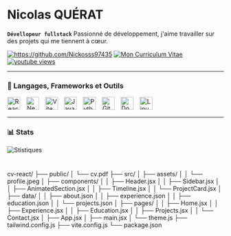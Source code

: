 # Nicolas QUÉRAT
**`Dévellopeur fullstack`**
Passionné de développement, j'aime travailler sur des projets qui me tiennent à cœur.



  <p align="left">
     <a href="https://github.com/Nickosss97435">
         <img alt="https://github.com/Nickosss97435" title="https://github.com/Nickosss97435" src="https://cv.b2nservices.com/media/logo.png"/></a> 
      <a href="https://cv-nickosss35974.vercel.app/">
         <img alt="Mon Curriculum Vitae" title="Voir le site" src="https://api.iconify.design/mdi:link.svg"/></a> 
      <a href="https://www.youtube.com">
         <img alt="youtube views" title="YouTube views" src="https://cdn.jsdelivr.net/gh/devicons/devicon/icons/youtube/youtube-original.svg"/></a> 
  

       
       



   </p>





   ---

### 🧰 Langages, Frameworks et Outils

<p align="left">
<img src="https://cdn.jsdelivr.net/gh/devicons/devicon/icons/react/react-original.svg" alt="React" width="30px" style="padding-right:10px;" />
   <img src="https://cdn.jsdelivr.net/gh/devicons/devicon/icons/nextjs/nextjs-original.svg" alt="Next.js" width="30px" style="padding-right:10px;" />
   <img src="https://cdn.jsdelivr.net/gh/vitejs/vite/docs/public/logo.svg" alt="Vite" width="30px" style="padding-right:10px;" />
   <!-- <img src="https://cdn.jsdelivr.net/gh/devicons/devicon/icons/spring/spring-original.svg" alt="Spring Boot" width="30px" style="padding-right:10px;" /> -->
   <!-- <img src="https://cdn.jsdelivr.net/gh/devicons/devicon/icons/java/java-original.svg" alt="Java" width="30px" style="padding-right:10px;" /> -->
   <!-- <img src="https://cdn.jsdelivr.net/gh/devicons/devicon/icons/c/c-original.svg" alt="C" width="30px" style="padding-right:10px;" /> -->
   <img src="https://cdn.jsdelivr.net/gh/devicons/devicon/icons/javascript/javascript-plain.svg" alt="JavaScript" width="30px" style="padding-right:10px;" />
   <img src="https://cdn.jsdelivr.net/gh/devicons/devicon/icons/python/python-original.svg" alt="Python" width="30px" style="padding-right:10px;" />
   <img src="https://cdn.jsdelivr.net/gh/devicons/devicon/icons/git/git-original.svg" alt="Git" width="30px" style="padding-right:10px;" />
   <img src="https://cdn.jsdelivr.net/gh/devicons/devicon/icons/docker/docker-original.svg" alt="Docker" width="30px" style="padding-right:10px;" />
   <img src="https://cdn.jsdelivr.net/gh/devicons/devicon/icons/linux/linux-original.svg" alt="Linux" width="30px" style="padding-right:10px;" />
</p>

   ---

### 📊 Stats

![Stistiques ](https://github-readme-stats.vercel.app/api?username=Nickosss97435&show_icons=true&theme=gruvbox)



#





[youtube]: https://www.youtube.com/

cv-react/
├── public/
│   └── cv.pdf
├── src/
│   ├── assets/
│   │   └── profile.jpeg
│   ├── components/
│   │   ├── Header.jsx
│   │   ├── Sidebar.jsx
│   │   ├── AnimatedSection.jsx
│   │   ├── Timeline.jsx
│   │   └── ProjectCard.jsx
│   ├── data/
│   │   ├── about.json
│   │   ├── experience.json
│   │   ├── education.json
│   │   └── projects.json
│   ├── pages/
│   │   ├── Home.jsx
│   │   ├── Experience.jsx
│   │   ├── Education.jsx
│   │   ├── Projects.jsx
│   │   └── Contact.jsx
│   ├── App.jsx
│   ├── main.jsx
│   └── theme.js
├── tailwind.config.js
├── vite.config.js
└── package.json
